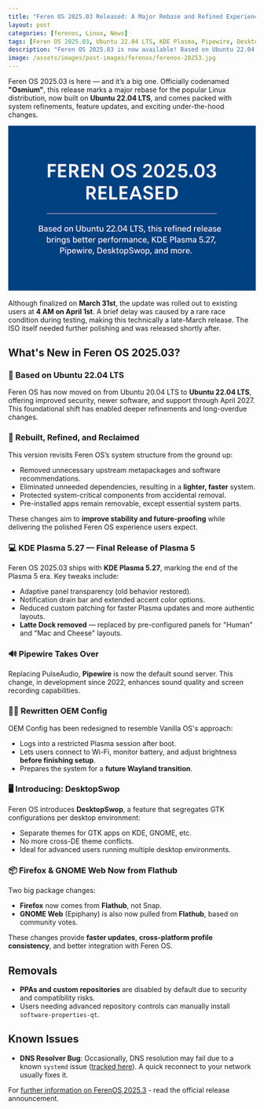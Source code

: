```yaml
---
title: "Feren OS 2025.03 Released: A Major Rebase and Refined Experience"
layout: post
categories: [ferenos, Linux, News]
tags: [Feren OS 2025.03, Ubuntu 22.04 LTS, KDE Plasma, Pipewire, DesktopSwop, Flatpak, GNOME Web]
description: "Feren OS 2025.03 is now available! Based on Ubuntu 22.04 LTS, this refined release brings better performance, KDE Plasma 5.27, Pipewire, DesktopSwop, and more — here’s everything new."
image: /assets/images/post-images/ferenos/ferenos-20253.jpg
---
```


Feren OS 2025.03 is here — and it’s a big one. Officially codenamed **"Osmium"**, this release marks a major rebase for the popular Linux distribution, now built on **Ubuntu 22.04 LTS**, and comes packed with system refinements, feature updates, and exciting under-the-hood changes.

![Feren OS 2025.3 featured image](/assets/images/post-images/ferenos/ferenos-20253.jpg)

Although finalized on **March 31st**, the update was rolled out to existing users at **4 AM on April 1st**. A brief delay was caused by a rare race condition during testing, making this technically a late-March release. The ISO itself needed further polishing and was released shortly after.

## What's New in Feren OS 2025.03?

### 🔁 Based on Ubuntu 22.04 LTS

Feren OS has now moved on from Ubuntu 20.04 LTS to **Ubuntu 22.04 LTS**, offering improved security, newer software, and support through April 2027. This foundational shift has enabled deeper refinements and long-overdue changes.

### 🔧 Rebuilt, Refined, and Reclaimed

This version revisits Feren OS’s system structure from the ground up:

- Removed unnecessary upstream metapackages and software recommendations.
- Eliminated unneeded dependencies, resulting in a **lighter, faster** system.
- Protected system-critical components from accidental removal.
- Pre-installed apps remain removable, except essential system parts.

These changes aim to **improve stability and future-proofing** while delivering the polished Feren OS experience users expect.

### 💻 KDE Plasma 5.27 — Final Release of Plasma 5

Feren OS 2025.03 ships with **KDE Plasma 5.27**, marking the end of the Plasma 5 era. Key tweaks include:

- Adaptive panel transparency (old behavior restored).
- Notification drain bar and extended accent color options.
- Reduced custom patching for faster Plasma updates and more authentic layouts.
- **Latte Dock removed** — replaced by pre-configured panels for "Human" and "Mac and Cheese" layouts.

### 🔊 Pipewire Takes Over

Replacing PulseAudio, **Pipewire** is now the default sound server. This change, in development since 2022, enhances sound quality and screen recording capabilities.

### 🧑‍💻 Rewritten OEM Config

OEM Config has been redesigned to resemble Vanilla OS's approach:

- Logs into a restricted Plasma session after boot.
- Lets users connect to Wi-Fi, monitor battery, and adjust brightness **before finishing setup**.
- Prepares the system for a **future Wayland transition**.

### 🖥️ Introducing: DesktopSwop

Feren OS introduces **DesktopSwop**, a feature that segregates GTK configurations per desktop environment:

- Separate themes for GTK apps on KDE, GNOME, etc.
- No more cross-DE theme conflicts.
- Ideal for advanced users running multiple desktop environments.

### 📦 Firefox & GNOME Web Now from Flathub

Two big package changes:

- **Firefox** now comes from **Flathub**, not Snap.
- **GNOME Web** (Epiphany) is also now pulled from **Flathub**, based on community votes.

These changes provide **faster updates**, **cross-platform profile consistency**, and better integration with Feren OS.

## Removals

- **PPAs and custom repositories** are disabled by default due to security and compatibility risks.
- Users needing advanced repository controls can manually install `software-properties-qt`.

## Known Issues

- **DNS Resolver Bug**: Occasionally, DNS resolution may fail due to a known `systemd` issue ([tracked here](https://github.com/systemd/systemd/issues/21123)). A quick reconnect to your network usually fixes it.


For [further information on FerenOS 2025.3](https://medium.com/feren-os/feren-os-2025-03-minor-rebase-update-for-feren-os-f82ce0a47a52) - read the official release announcement.